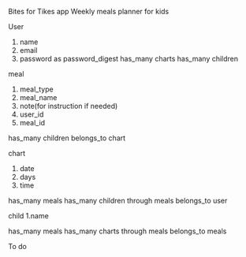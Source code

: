 Bites for Tikes app
Weekly meals planner for kids

User
1. name
2. email
3. password as password_digest
has_many charts
has_many children

meal
1. meal_type
2. meal_name
3. note(for instruction if needed)
4. user_id
5. meal_id

has_many children
belongs_to chart

chart
1. date
2. days
3. time


has_many meals
has_many children through meals
belongs_to user


child
 1.name

 has_many meals
 has_many charts through meals
 belongs_to meals




To do



